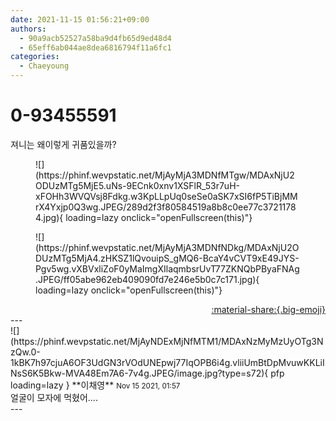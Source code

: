 ```yaml
---
date: 2021-11-15 01:56:21+09:00
authors:
  - 90a9acb52527a58ba9d4fb65d9ed48d4
  - 65eff6ab044ae8dea6816794f11a6fc1
categories:
  - Chaeyoung
---
```


# 0-93455591

<div class="post-container" markdown="1">
<div class="content-container md-sidebar__scrollwrap" markdown="1">

져니는 왜이렇게 귀품있을까?
<figure markdown="1">
![](https://phinf.wevpstatic.net/MjAyMjA3MDNfMTgw/MDAxNjU2ODUzMTg5MjE5.uNs-9ECnk0xnv1XSFlR_53r7uH-xFOHh3WVQVsj8Fdkg.w3KpLLpUq0seSe0aSK7xSI6fP5TiBjMMrX4Yxjp0Q3wg.JPEG/289d2f3f80584519a8b8c0ee77c37211784.jpg){ loading=lazy onclick="openFullscreen(this)"}
</figure>

<figure markdown="1">
![](https://phinf.wevpstatic.net/MjAyMjA3MDNfNDkg/MDAxNjU2ODUzMTg5MjA4.zHKSZ1lQvouipS_gMQ6-BcaY4vCVT9xE49JYS-Pgv5wg.vXBVxliZoF0yMaImgXIlaqmbsrUvT77ZKNQbPByaFNAg.JPEG/ff05abe962eb409090fd7e246e5b0c7c171.jpg){ loading=lazy onclick="openFullscreen(this)"}
</figure>


</div>
</div>

<div style="text-align: right;" markdown="1">
<a href="https://weverse.io/fromis9/fanpost/0-93455591" style="text-align: right;">:material-share:{.big-emoji}</a>
</div>
---

<div class="comments-container md-sidebar__scrollwrap" markdown="1">
<div class="comment" markdown="1">
<div class='id-container' markdown="1">
![](https://phinf.wevpstatic.net/MjAyNDExMjNfMTM1/MDAxNzMyMzUyOTg3NzQw.0-1kBK7h97cjuA6OF3UdGN3rVOdUNEpwj77IqOPB6i4g.vliiUmBtDpMvuwKKLiINsS6K5Bkw-MVA48Em7A6-7v4g.JPEG/image.jpg?type=s72){ pfp loading=lazy }
**<span class="artist">이채영</span>** <small>Nov 15 2021, 01:57</small><br>
</div>
<div class='comment-body' markdown="1">
얼굴이 모자에 먹혔어....
</div>
</div>
</div>
---
